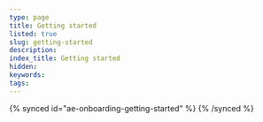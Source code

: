 ```yaml
---
type: page
title: Getting started
listed: true
slug: getting-started
description: 
index_title: Getting started
hidden: 
keywords: 
tags: 
---
```


{% synced id="ae-onboarding-getting-started" %}
{% /synced %}